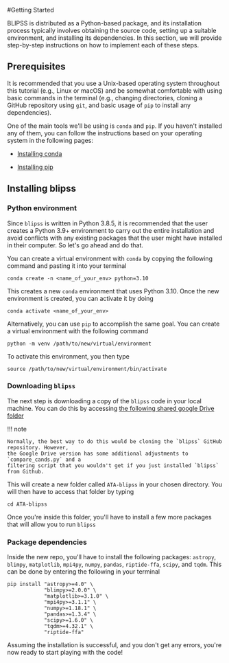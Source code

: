 #Getting Started

BLIPSS is distributed as a Python-based package, and its installation process typically involves obtaining the
source code, setting up a suitable environment, and installing its dependencies. In this section,
we will provide step-by-step instructions on how to implement each of these steps.

## Prerequisites

It is recommended that you use a Unix-based operating system throughout this tutorial (e.g., Linux or macOS)
and be somewhat comfortable with using basic commands in the terminal (e.g., changing directories,
cloning a GitHub repository using `git`, and basic usage of `pip` to install any dependencies).


One of the main tools we'll be using is `conda` and `pip`. If you haven't installed any of them,
you can follow the instructions based on your operating system in the following pages:

- [Installing conda](https://docs.conda.io/projects/conda/en/latest/user-guide/install/index.html)

- [Installing pip](https://pip.pypa.io/en/stable/installation/)

<!--{++NOTE: Maybe add the following subsection to the final version of the website.
Recall that Jason didn't really like it that I used both `conda` and `pip` for the installation,
 so I'll probably have to use only `pip`.++}
-->

## Installing blipss

### Python environment

Since `blipss` is written in Python 3.8.5, it is recommended that the user creates a Python 3.9+ environment to carry out the entire installation and avoid conflicts with any existing packages that the user might have installed in their computer. So let's
go ahead and do that.

You can create a virtual environment with `conda` by copying the following command and pasting it into your terminal

```
conda create -n <name_of_your_env> python=3.10
```
This creates a new `conda` environment that uses Python 3.10. Once the new environment is created,
you can activate it by doing

```
conda activate <name_of_your_env>
```

Alternatively, you can use `pip` to accomplish the same goal. You can create a virtual environment
with the following command

```
python -m venv /path/to/new/virtual/environment
```


To activate this environment, you then type

```
source /path/to/new/virtual/environment/bin/activate
```

### Downloading `blipss`

The next step is downloading a copy of the `blipss` code in your local machine. You can do this
by accessing [the following shared google Drive folder](https://drive.google.com/drive/folders/1wI8F86DbQn7SZZLBrGb-SoHheaizRXGK)

!!! note

    Normally, the best way to do this would be cloning the `blipss` GitHub repository. However,
    the Google Drive version has some additional adjustments to `compare_cands.py` and a 
    filtering script that you wouldn't get if you just installed `blipss` from Github.

<!--For this, you'll have to
navigate to the directory where you would like to save `blipss` on your computer (e.g., 
`/Users/eem5633/Documents/GitHub_repos/`). Once you decide where you'd like to save the code, 
you'll enter this command on your terminal

```
git clone git@github.com:UCBerkeleySETI/blipss.git
```
-->

This will create a new folder called `ATA-blipss` in your chosen directory. You will then have to access
that folder by typing

```
cd ATA-blipss
```

Once you're inside this folder, you'll have to install a few more packages that will allow you
to run `blipss`

<a id="package-dependencies"></a>
### Package dependencies

Inside the new repo, you'll have to install the following packages: `astropy`, `blimpy`,
`matplotlib`, `mpi4py`, `numpy`, `pandas`, `riptide-ffa`, `scipy`, and `tqdm`. This can be done
by entering the following in your terminal

```
pip install "astropy>=4.0" \
            "blimpy>=2.0.0" \
            "matplotlib>=3.1.0" \
            "mpi4py>=3.1.1" \
            "numpy>=1.18.1" \
            "pandas>=1.3.4" \
            "scipy>=1.6.0" \
            "tqdm>=4.32.1" \
            "riptide-ffa"
```
Assuming the installation is successful, and you don't get any errors, you're now ready to start playing with the code!


<!--## Test Data

In order to validate the `blipss` pipeline, we will be working with two test data files derived from a pulsar observation of PSR J0332+5434.
The dataset consists of two filterbank files `.fil` corresponding to the on-beam--pointing toward
PSR J0332+5434 and exhibiting a strong, periodic signal--and the off-beam, which is pointed away from the pulsar, thereby providing a control sample where no strong periodic signal 
should be detected. This test dataset can be downloaded [this shared Google Drive folder](https://drive.google.com/drive/folders/1F-HHBgHHC0STbcoE6kM9zHHpCm0u_uVf).
-->
